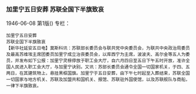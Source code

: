 ### 加里宁五日安葬  苏联全国下半旗致哀

1946-06-08
第1版()
专栏：

    加里宁五日安葬
    苏联全国下半旗致哀
    【新华社延安五日电】莫斯科讯：苏联部长委员会与联共党中央委员会，为联共中央政治局委员及最高苏维埃主席团委员加里宁成立治丧委员会，以库西宁为主席，波波夫、高尔金等五人为委员，并发布如下公报：加里宁灵榇停放于职工会大厅，自六月四日至五日下午五时开放，准许全国人民进入职工会大厅，与加里宁诀别。又讯：苏部长委员会通令全国一切国家机关，于四、五两日，在其建筑物上，悬挂黑框国旗。加里宁于五日安葬，由下午七时起至入葬结束，苏联全国一切国家与地方机关、苏联及加盟共和国机关、报馆、苏联驻外国使馆，以及苏联舰队与商船，一律下半旗致哀。
